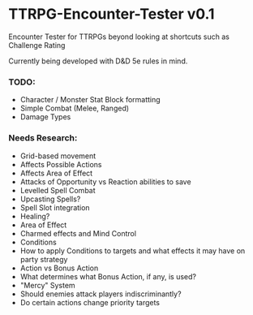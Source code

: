 # TTRPG-Encounter-Tester v0.1
Encounter Tester for TTRPGs beyond looking at shortcuts such as Challenge Rating

Currently being developed with D&D 5e rules in mind.

### TODO:
 - Character / Monster Stat Block formatting
 - Simple Combat (Melee, Ranged)
 - Damage Types
 
### Needs Research:
 - Grid-based movement
  - Affects Possible Actions
  - Affects Area of Effect
  - Attacks of Opportunity vs Reaction abilities to save
 - Levelled Spell Combat
  - Upcasting Spells?
  - Spell Slot integration
  - Healing?
  - Area of Effect
  - Charmed effects and Mind Control
 - Conditions
  - How to apply Conditions to targets and what effects it may have on party strategy
 - Action vs Bonus Action
  - What determines what Bonus Action, if any, is used?
 - "Mercy" System
  - Should enemies attack players indiscriminantly?
  - Do certain actions change priority targets
